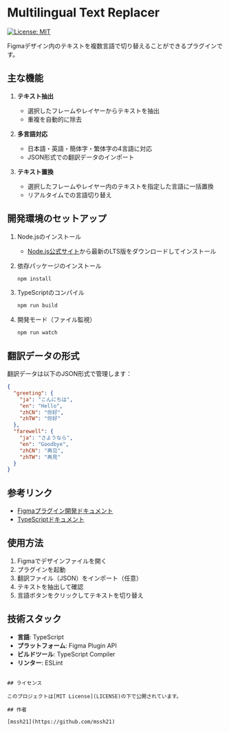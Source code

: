 # Multilingual Text Replacer

[![License: MIT](https://img.shields.io/badge/License-MIT-yellow.svg)](https://opensource.org/licenses/MIT)

Figmaデザイン内のテキストを複数言語で切り替えることができるプラグインです。

## 主な機能

1. **テキスト抽出**
   - 選択したフレームやレイヤーからテキストを抽出
   - 重複を自動的に除去

2. **多言語対応**
   - 日本語・英語・簡体字・繁体字の4言語に対応
   - JSON形式での翻訳データのインポート

3. **テキスト置換**
   - 選択したフレームやレイヤー内のテキストを指定した言語に一括置換
   - リアルタイムでの言語切り替え

## 開発環境のセットアップ

1. Node.jsのインストール
   - [Node.js公式サイト](https://nodejs.org/)から最新のLTS版をダウンロードしてインストール

2. 依存パッケージのインストール
   ```bash
   npm install
   ```

3. TypeScriptのコンパイル
   ```bash
   npm run build
   ```

4. 開発モード（ファイル監視）
   ```bash
   npm run watch
   ```


## 翻訳データの形式

翻訳データは以下のJSON形式で管理します：

```json
{
  "greeting": {
    "ja": "こんにちは",
    "en": "Hello",
    "zhCN": "你好",
    "zhTW": "你好"
  },
  "farewell": {
    "ja": "さようなら",
    "en": "Goodbye",
    "zhCN": "再见",
    "zhTW": "再見"
  }
}
```

## 参考リンク

- [Figmaプラグイン開発ドキュメント](https://www.figma.com/plugin-docs/)
- [TypeScriptドキュメント](https://www.typescriptlang.org/)

## 使用方法

1. Figmaでデザインファイルを開く
2. プラグインを起動
3. 翻訳ファイル（JSON）をインポート（任意）
4. テキストを抽出して確認
5. 言語ボタンをクリックしてテキストを切り替え

## 技術スタック

- **言語**: TypeScript
- **プラットフォーム**: Figma Plugin API
- **ビルドツール**: TypeScript Compiler
- **リンター**: ESLint

```

## ライセンス

このプロジェクトは[MIT License](LICENSE)の下で公開されています。

## 作者

[mssh21](https://github.com/mssh21)
